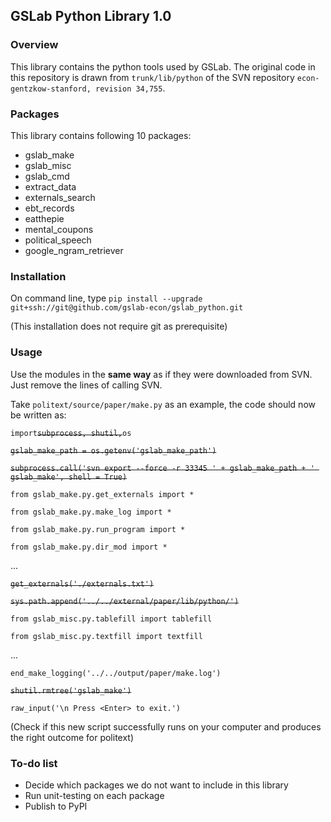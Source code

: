 ## GSLab Python Library 1.0

### Overview
This library contains the python tools used by GSLab. The original code in this repository is drawn from `trunk/lib/python` of the SVN repository `econ-gentzkow-stanford, revision 34,755`.

### Packages
This library contains following 10 packages: 
 - gslab_make
 - gslab_misc
 - gslab_cmd
 - extract_data
 - externals_search
 - ebt_records
 - eatthepie
 - mental_coupons
 - political_speech
 - google_ngram_retriever

### Installation
On command line, type `pip install --upgrade git+ssh://git@github.com/gslab-econ/gslab_python.git`

(This installation does not require git as prerequisite)

### Usage

Use the modules in the **same way** as if they were downloaded from SVN. Just remove the lines of calling SVN. 

Take `politext/source/paper/make.py` as an example, the code should now be written as: 

`import`~~`subprocess, shutil,`~~`os`

~~`gslab_make_path = os.getenv('gslab_make_path')`~~

~~`subprocess.call('svn export --force -r 33345 ' + gslab_make_path + ' gslab_make', shell = True)`~~

`from gslab_make.py.get_externals import *`

`from gslab_make.py.make_log import *`

`from gslab_make.py.run_program import *`

`from gslab_make.py.dir_mod import *`

 ...
 
~~`get_externals('./externals.txt')`~~

~~`sys.path.append('../../external/paper/lib/python/')`~~

`from gslab_misc.py.tablefill import tablefill`

`from gslab_misc.py.textfill import textfill`
 
 ...
 
`end_make_logging('../../output/paper/make.log')`

~~`shutil.rmtree('gslab_make')`~~

`raw_input('\n Press <Enter> to exit.')`

(Check if this new script successfully runs on your computer and produces the right outcome for politext)

### To-do list 

 - Decide which packages we do not want to include in this library
 - Run unit-testing on each package
 - Publish to PyPI





